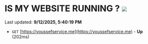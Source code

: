 # IS MY WEBSITE RUNNING ? [![](https://img.shields.io/static/v1?label=Sponsor&message=%E2%9D%A4&logo=GitHub&color=%23fe8e86)](https://github.com/sponsors/Youssef-Lehmam)

Last updated: **9/12/2025, 5:40:19 PM**

- `GET` [https://youssefservice.me](https://youssefservice.me) - **Up** (202ms)
